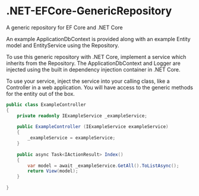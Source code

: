 # .NET-EFCore-GenericRepository
A generic repository for EF Core and .NET Core

An example ApplicationDbContext is provided along with an example Entity model and EntityService using the Repository.

To use this generic repository with .NET Core, implement a service which inherits from the Repository. The ApplicationDbContext and Logger are injected using the built in dependency injection container in .NET Core.

To use your service, inject the service into your calling class, like a Controller in a web application. You will have access to the generic methods for the entity out of the box.

```C#
public class ExampleController
{
    private readonly IExampleService _exampleService;
    
    public ExampleController (IExampleService exampleService)
    {
        _exampleService = exampleService;
    }
    
    public async Task<IActionResult> Index()
    {
        var model = await _exampleService.GetAll().ToListAsync();
        return View(model);
    }
  
}
```
